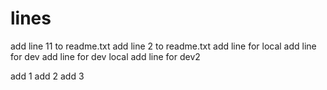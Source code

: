# lines
add line 11 to readme.txt
add line 2  to readme.txt
add line for local
add line for dev
add line for dev local
add line for dev2

add 1
add 2
add 3
